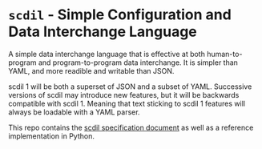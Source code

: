# `scdil` - Simple Configuration and Data Interchange Language

A simple data interchange language that is effective at both human-to-program and program-to-program data interchange.
It is simpler than YAML, and more readible and writable than JSON.

scdil 1 will be both a superset of JSON and a subset of YAML.
Successive versions of scdil may introduce new features, but it will be backwards compatible with scdil 1.
Meaning that text sticking to scdil 1 features will always be loadable with a YAML parser.

This repo contains the [scdil specification document](spec.md) as well as a reference implementation in Python.
